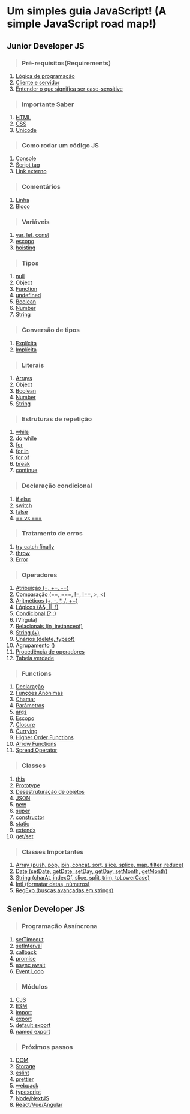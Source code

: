 # Um simples guia JavaScript! (A simple JavaScript road map!)


## Junior Developer JS

> ### Pré-requisitos(Requirements)
1. [Lógica de programação](./01-requirements/logica-de-programa%C3%A7%C3%A3o.md)
2. [Cliente e servidor](./01-requirements/cliente-servidor.md)
3. [Entender o que significa ser case-sensitive](./01-requirements/case-sensitive.md)

> ### Importante Saber
1. [HTML](./02-essential/html.md)
2. [CSS](./02-essential/css.md)
3. [Unicode](./02-essential/unicode.md)

> ### Como rodar um código JS
1. [Console]()
2. [Script tag]()
3. [Link externo]()

> ### Comentários
1. [Linha]()
2. [Bloco]()

> ### Variáveis
1. [var, let, const]()
2. [escopo]()
3. [hoisting]()

> ### Tipos
1. [null]()
2. [Object]()
3. [Function]()
4. [undefined]()
5. [Boolean]()
6. [Number]()
7. [String]()

> ### Conversão de tipos
1. [Explícita]()
2. [Implícita]()

> ### Literais
1. [Arrays]()
2. [Object]()
3. [Boolean]()
4. [Number]()
5. [String]()

> ### Estruturas de repetição
1. [while]()
2. [do while]()
3. [for]()
4. [for in]()
5. [for of]()
6. [break]()
7. [continue]()

> ### Declaração condicional
1. [if else]()
2. [switch]()
3. [false]()
4. [ == vs === ]()

> ### Tratamento de erros
1. [try catch finally]()
2. [throw]()
3. [Error]()

> ### Operadores
1. [Atribuição (=, +=, -=)]()
2. [Comparação (==, ===, !=, !==, >, <)]()
3. [Aritméticos (+, -, *, /, ++)]()
4. [Lógicos (&&, ||, !)]()
5. [Condicional (? :)]()
6. [Vírgula]
7. [Relacionais (in, instanceof)]()
8. [String (+)]()
9. [Unários (delete, typeof)]()
10. [Agrupamento ()]()
11. [Procedência de operadores]()
12. [Tabela verdade]()

> ### Functions
1. [Declaração]()
2. [Funções Anônimas]()
3. [Chamar]()
4. [Parâmetros]()
5. [args]()
6. [Escopo]()
7. [Closure]()
8. [Currying]()
9. [Higher Order Functions]()
10. [Arrow Functions]()
11. [Spread Operator]()

> ### Classes
1. [this]()
2. [Prototype]()
3. [Desestruturação de objetos]()
4. [JSON]()
5. [new]()
6. [super]()
7. [constructor]()
8. [static]()
9. [extends]()
10. [get/set]()

> ### Classes Importantes
1. [Array (push, pop, join, concat, sort, slice, splice, map, filter, reduce)]()
2. [Date (setDate, getDate, setDay, getDay, setMonth, getMonth)]()
3. [String (charAt, indexOf, slice, split, trim, toLowerCase)]()
5. [Intl (formatar datas, números)]()
6. [RegExp (buscas avançadas em strings)]() 

## Senior Developer JS

> ### Programação Assíncrona
1. [setTimeout]()
2. [setInterval]()
3. [callback]()
4. [promise]()
5. [async await]()
6. [Event Loop]()

> ### Módulos
1. [CJS]()
2. [ESM]()
3. [import]()
4. [export]()
5. [default export]()
6. [named export]()

> ### Próximos passos
1. [DOM]()
2. [Storage]()
3. [eslint]()
4. [prettier]()
5. [webpack]()
6. [typescript]()
7. [Node/NextJS]()
8. [React/Vue/Angular]()